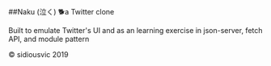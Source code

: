 ##Naku (泣く) 🐕a Twitter clone

Built to emulate Twitter's UI and as an learning exercise in json-server, fetch API, and module pattern

&copy; sidiousvic 2019
